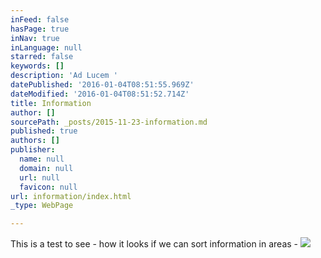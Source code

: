 ```yaml
---
inFeed: false
hasPage: true
inNav: true
inLanguage: null
starred: false
keywords: []
description: 'Ad Lucem '
datePublished: '2016-01-04T08:51:55.969Z'
dateModified: '2016-01-04T08:51:52.714Z'
title: Information
author: []
sourcePath: _posts/2015-11-23-information.md
published: true
authors: []
publisher:
  name: null
  domain: null
  url: null
  favicon: null
url: information/index.html
_type: WebPage

---
```

This is a test to see - how it looks if we can sort information in areas - ![](https://the-grid-user-content.s3-us-west-2.amazonaws.com/cd45fe11-d9d3-4bf6-a1ae-40b299c826b5.jpg)